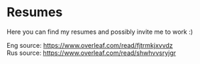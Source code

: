 # Resumes

Here you can find my resumes and possibly invite me to work :)

Eng source: https://www.overleaf.com/read/fjtrmkjxvvdz  
Rus source: https://www.overleaf.com/read/shwhvvsryjgr
